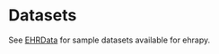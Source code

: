 # Datasets

See [EHRData](https://ehrdata.readthedocs.io/en/latest/api/datasets_index.html) for sample datasets available for ehrapy.
